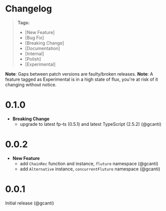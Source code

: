 # Changelog

> **Tags:**
> - [New Feature]
> - [Bug Fix]
> - [Breaking Change]
> - [Documentation]
> - [Internal]
> - [Polish]
> - [Experimental]

**Note**: Gaps between patch versions are faulty/broken releases.
**Note**: A feature tagged as Experimental is in a high state of flux, you're at risk of it changing without notice.

# 0.1.0

- **Breaking Change**
  - upgrade to latest fp-ts (0.5.1) and latest TypeScript (2.5.2) (@gcanti)

# 0.0.2

- **New Feature**
  - add `ChainRec` function and instance, `fluture` namespace (@gcanti)
  - add `Alternative` instance, `concurrentFluture` namespace (@gcanti)

# 0.0.1

Initial release (@gcanti)
